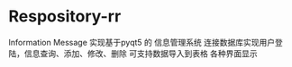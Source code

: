 # Respository-rr
Information Message
实现基于pyqt5 的 信息管理系统
连接数据库实现用户登陆，信息查询、添加、修改、删除
可支持数据导入到表格
各种界面显示
